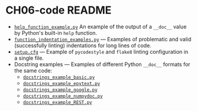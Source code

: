 # CH06-code README

- [`help_function_example.py`](help_function_example.py) An example of the output of a `__doc__` value by Python's built-in `help` function.
- [`function_indentation_examples.py`](function_indentation_examples.py) — Examples of problematic and valid (successfully linting) indentations for long lines of code.
- [`setup.cfg`](setup.cfg) — Example of `pycodestyle` and `flake8` linting configuration in a single file.
- Docstring examples — Examples of different Python `__doc__` formats for the same code:
  - [`docstrings_example_basic.py`](docstrings_example_basic.py)
  - [`docstrings_example_epytext.py`](docstrings_example_epytext.py)
  - [`docstrings_example_google.py`](docstrings_example_google.py)
  - [`docstrings_example_numpydoc.py`](docstrings_example_numpydoc.py)
  - [`docstrings_example_REST.py`](docstrings_example_REST.py)
